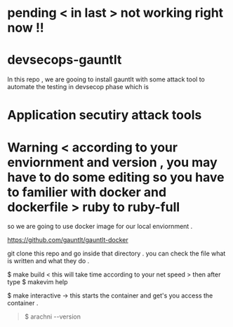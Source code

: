 # pending < in last > not working right now !!

# devsecops-gauntlt
In this repo , we are gooing to install gauntlt with some attack tool to automate the testing in devsecop phase which is
# Application secutiry attack tools
# Warning < according to your enviornment and version , you may have to do some editing so you have to familier with docker and dockerfile > ruby to ruby-full

so we are going to use docker image for our local enviornment . 

https://github.com/gauntlt/gauntlt-docker

git clone this repo and go inside that directory . you can check the file what is written and what they do .

$ make build
< this will take time according to your net speed >
then after type 
$ makevim help 

$ make interactive -> this starts the container and get's you access the container .
 >$ arachni --version
 


